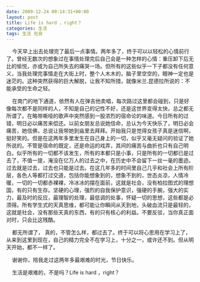 ```yaml
---
date: 2009-12-24 00:14:31+00:00
layout: post
title: Life is hard ，right？
categories: 生活
tags: 生活 社会
---
```

&nbsp;&nbsp;&nbsp;&nbsp;今天早上出去处理完了最后一点事情。两年多了，终于可以以轻松的心情前行了。曾经无数次的想象过在事情处理完后自己会是一种怎样的心情：重压卸下后无比的愉悦，亦或为自己所失去的痛哭一场。但所有的这些似乎一下子都没有任何意义，当我处理完事情走在大街上时，整个人木木的，脑子里空空的，眼神一定也是迷茫的。这种突然获得的巨大解脱，让我不知所措，就像米兰.昆德拉所说的：不能承受的生命之轻。

&nbsp;&nbsp;&nbsp;&nbsp;在南门的地下通道，依然有人在弹吉他卖唱，每次路过这里都会碰到，只是好像每次都不是同样的人，不知是自己的记性不好，还是这世界变得太快，总之都无所谓了。在略带嘶哑的歌声中突然感到一股浓烈的宿命论的味道。今日所有的过错，明日必以痛苦来偿还。以前女朋友总说她信命，总认为今天快乐了，明日必会痛苦，她信佛，总说让我带她到庙里去拜拜。开始我只是觉得女孩子真是迷信啊，挺好笑的。但是在这两年多里发生在自己身上的一切，似乎又毫无疑问的验证了她所说的。不管是宿命的既定，还是命运的戏弄，其间的痛苦与曲折也只有自己明白。似乎所有的一切都不该发生，所有的本都只是小事，只是所有的一切都已是过去了，不值一提，淹没在亿万人的过去之中，在历史中不会留下一丝一毫的墨迹。过去就是过去，过去也只能是过去。在这几年多的时间里自己几乎和社会上所有阶层，各色人等都打过交道，包括你能想象到的，想象不到的，世态炎凉，人情冷暖，一切的一切都赤裸裸，冷冰冰的摆在面前，这就是社会，没有柏拉图式的理想国，有的只有生存。坚硬的心理，强烈的自我保护意识，强硬的手腕，强大的实力，最及时的反应，最理智的处理，最低调的处事，怀疑一切的思想，这些都是必须得。所有学生式的天真思维，都可能让你瞬间从天到地，头破血流只是最轻的，这就是社会，没有那些天真的东西，有的只有核心的利益。不要反驳，当你真正面对时，只会比这残酷。

&nbsp;&nbsp;&nbsp;&nbsp;都无所谓了， 真的，不管怎么样，都过去了。终于可以将心思用在学习上了，从来到这里到现在，自己的精力完全不在学习上，十分之一，或许还不到。但从明天开始，都不一样了。

&nbsp;&nbsp;&nbsp;&nbsp;谢谢你，陪我走过这两年多最艰难的时光，节日快乐。

&nbsp;&nbsp;&nbsp;&nbsp;生活是艰难的，不是吗？Life is hard ，right？